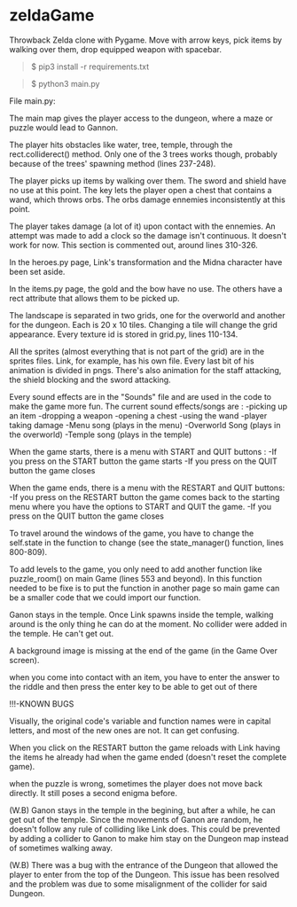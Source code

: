# zeldaGame
Throwback Zelda clone with Pygame. Move with arrow keys, pick items by walking over them, drop equipped weapon with spacebar.

> $ pip3 install -r requirements.txt

> $ python3 main.py



File main.py:

The main map gives the player access to the dungeon, where a maze or puzzle would lead to Gannon. 

The player hits obstacles like water, tree, temple, through the rect.colliderect() method. Only one of the 3 trees works though, probably because of the trees' spawning method (lines 237-248).

The player picks up items by walking over them. The sword and shield have no use at this point. The key lets the player open a chest that contains a wand, which throws orbs. The orbs damage ennemies inconsistently at this point.

The player takes damage (a lot of it) upon contact with the ennemies. An attempt was made to add a clock so the damage isn't continuous. It doesn't work for now. This section is commented out, around lines 310-326.


In the heroes.py page, Link's transformation and the Midna character have been set aside.

In the items.py page, the gold and the bow have no use. The others have a rect attribute that allows them to be picked up.

The landscape is separated in two grids, one for the overworld and another for the dungeon. Each is 20 x 10 tiles. Changing a tile will change the grid appearance. Every texture id is stored in grid.py, lines 110-134.

All the sprites (almost everything that is not part of the grid) are in the sprites files. Link, for example, has his own file. Every last bit of his animation is divided in pngs. There's also animation for the staff attacking, the shield blocking and the sword attacking.

Every sound effects are in the "Sounds" file and are used in the code to make the game more fun. The current sound effects/songs are :
-picking up an item
-dropping a weapon
-opening a chest
-using the wand
-player taking damage
-Menu song (plays in the menu)
-Overworld Song (plays in the overworld)
-Temple song (plays in the temple)

When the game starts, there is a menu with START and QUIT buttons : 
-If you press on the START button the game starts
-If you press on the QUIT button the game closes

When the game ends, there is a menu with the RESTART and QUIT buttons:
-If you press on the RESTART button the game comes back to the starting menu where you have the options to START and QUIT the game.
-If you press on the QUIT button the game closes

To travel around the windows of the game, you have to change the self.state in the function to change (see the state_manager() function, lines 800-809).

To add levels to the game, you only need to add another function like puzzle_room() on main Game (lines 553 and beyond).
In this function needed to be fixe is to put the function in another page so main game can be a smaller code that we could import our function.

Ganon stays in the temple.
Once Link spawns inside the temple, walking around is the only thing he can do at the moment. No collider were added in the temple. He can't get out.

A background image is missing at the end of the game (in the Game Over screen). 

when you come into contact with an item, you have to enter the answer to the riddle and then press the enter key to be able to get out of there


!!!-KNOWN BUGS

Visually, the original code's variable and function names were in capital letters, and most of the new ones are not. It can get confusing.


When you click on the RESTART button the game reloads with Link having the items he already had when the game ended (doesn't reset the complete game).

when the puzzle is wrong, sometimes the player does not move back directly. It still poses a second enigma before.


(W.B) Ganon stays in the temple in the begining, but after a while, he can get out of the temple. Since the movements of Ganon are random, he doesn't follow any rule of colliding like Link does. This could be prevented by adding a collider to Ganon to make him stay on the Dungeon map instead of sometimes walking away. 

(W.B) There was a bug with the entrance of the Dungeon that allowed the player to enter from the top of the Dungeon. This issue has been resolved and the problem was due to some misalignment of the collider for said Dungeon.    
